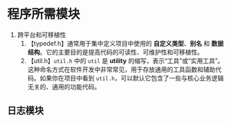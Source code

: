 # 程序所需模块

1. 跨平台和可移植性		
   1. 【typedef.h】通常用于集中定义项目中使用的 **自定义类型**、**别名** 和 **数据结构**。它的主要目的是提高代码的可读性、可维护性和可移植性。
   2. 【util.h】`util.h` 中的 `util` 是 **utility** 的缩写，表示“工具”或“实用工具”。这种命名方式在软件开发中非常常见，用于存放通用的工具函数和辅助代码。如果你在项目中看到 `util.h`，可以默认它包含了一些与核心业务逻辑无关的、通用的功能代码。				







## 日志模块

